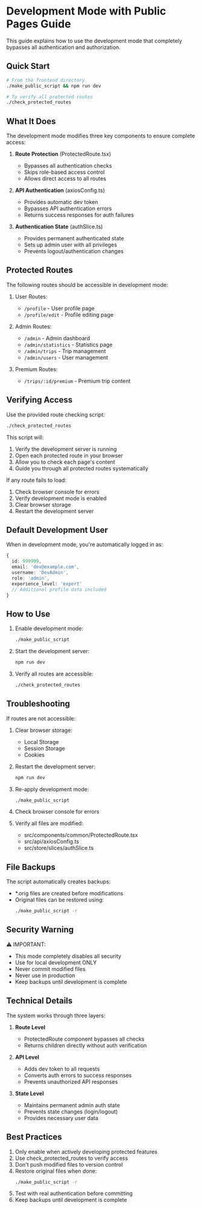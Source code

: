 # Development Mode with Public Pages Guide

This guide explains how to use the development mode that completely bypasses all authentication and authorization.

## Quick Start

```bash
# From the frontend directory
./make_public_script && npm run dev

# To verify all protected routes
./check_protected_routes
```

## What It Does

The development mode modifies three key components to ensure complete access:

1. **Route Protection** (ProtectedRoute.tsx)
   - Bypasses all authentication checks
   - Skips role-based access control
   - Allows direct access to all routes

2. **API Authentication** (axiosConfig.ts)
   - Provides automatic dev token
   - Bypasses API authentication errors
   - Returns success responses for auth failures

3. **Authentication State** (authSlice.ts)
   - Provides permanent authenticated state
   - Sets up admin user with all privileges
   - Prevents logout/authentication changes

## Protected Routes

The following routes should be accessible in development mode:

1. User Routes:
   - `/profile` - User profile page
   - `/profile/edit` - Profile editing page

2. Admin Routes:
   - `/admin` - Admin dashboard
   - `/admin/statistics` - Statistics page
   - `/admin/trips` - Trip management
   - `/admin/users` - User management

3. Premium Routes:
   - `/trips/:id/premium` - Premium trip content

## Verifying Access

Use the provided route checking script:
```bash
./check_protected_routes
```

This script will:
1. Verify the development server is running
2. Open each protected route in your browser
3. Allow you to check each page's content
4. Guide you through all protected routes systematically

If any route fails to load:
1. Check browser console for errors
2. Verify development mode is enabled
3. Clear browser storage
4. Restart the development server

## Default Development User

When in development mode, you're automatically logged in as:
```typescript
{
  id: 999999,
  email: 'dev@example.com',
  username: 'DevAdmin',
  role: 'admin',
  experience_level: 'expert'
  // Additional profile data included
}
```

## How to Use

1. Enable development mode:
   ```bash
   ./make_public_script
   ```

2. Start the development server:
   ```bash
   npm run dev
   ```

3. Verify all routes are accessible:
   ```bash
   ./check_protected_routes
   ```

## Troubleshooting

If routes are not accessible:

1. Clear browser storage:
   - Local Storage
   - Session Storage
   - Cookies

2. Restart the development server:
   ```bash
   npm run dev
   ```

3. Re-apply development mode:
   ```bash
   ./make_public_script
   ```

4. Check browser console for errors

5. Verify all files are modified:
   - src/components/common/ProtectedRoute.tsx
   - src/api/axiosConfig.ts
   - src/store/slices/authSlice.ts

## File Backups

The script automatically creates backups:
- *.orig files are created before modifications
- Original files can be restored using:
  ```bash
  ./make_public_script -r
  ```

## Security Warning

⚠️ IMPORTANT:
- This mode completely disables all security
- Use for local development ONLY
- Never commit modified files
- Never use in production
- Keep backups until development is complete

## Technical Details

The system works through three layers:

1. **Route Level**
   - ProtectedRoute component bypasses all checks
   - Returns children directly without auth verification

2. **API Level**
   - Adds dev token to all requests
   - Converts auth errors to success responses
   - Prevents unauthorized API responses

3. **State Level**
   - Maintains permanent admin auth state
   - Prevents state changes (login/logout)
   - Provides necessary user data

## Best Practices

1. Only enable when actively developing protected features
2. Use check_protected_routes to verify access
3. Don't push modified files to version control
4. Restore original files when done:
   ```bash
   ./make_public_script -r
   ```
5. Test with real authentication before committing
6. Keep backups until development is complete